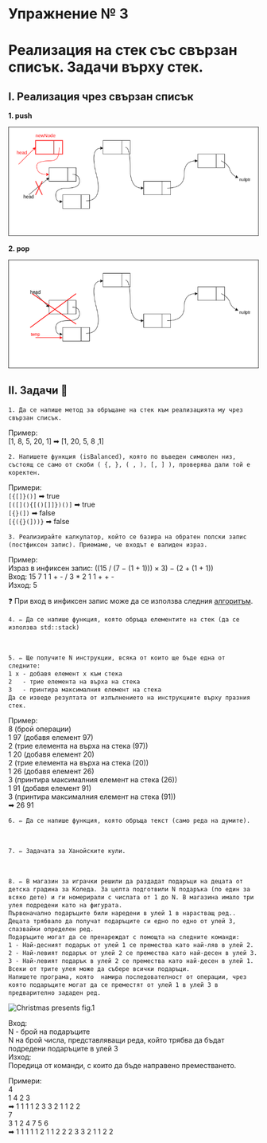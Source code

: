 # Упражнение № 3
# Реализация на стек със свързан списък. Задачи върху стек.

## I. Реализация чрез свързан списък

**1. push**

![Linked stack push](../media/sem03-push.png)

**2. pop**

![Linked stack push](../media/sem03-pop.png)

## II. Задачи 📝 

    1. Да се напише метод за обръщане на стек към реализацията му чрез свързан списък.

Пример: <br />
[1, 8, 5, 20, 1] ➡ [1, 20, 5, 8 ,1]

    2. Напишете функция (isBalanced), която по въведен символен низ, състоящ се само от скоби ( {, }, ( , ), [, ] ), проверява дали той е коректен.

Примери: <br />
```[{[]}()]``` ➡ true <br />
```[([](){[()[]]})()]``` ➡ true <br />
```[{}(])```   ➡ false <br />
```[{({}(]))}```   ➡ false

    3. Реализирайте калкулатор, който се базира на обратен полски запис (постфиксен запис). Приемаме, че входът е валиден израз.

Пример: <br />
Израз в инфиксен запис: ((15 / (7 − (1 + 1))) × 3) − (2 + (1 + 1)) <br />
Вход: 15 7 1 1 + - / 3 * 2 1 1 + + - <br />
Изход: 5 <br />

❓ При вход в инфиксен запис може да се използва следния [алгоритъм](https://en.wikipedia.org/wiki/Shunting-yard_algorithm). <br />


    4. ✏️ Да се напише функция, която обръща елементите на стек (да се използва std::stack)
&nbsp;

    5. ✏️ Ще получите N инструкции, всяка от които ще бъде една от следните: 
    1 x - добавя елемент x към стека 
    2   - трие елемента на върха на стека 
    3   - принтира максималния елемент на стека 
    Да се изведе резултата от изпълнението на инструкциите върху празния стек.


Пример: <br />
8 (брой операции) <br />
1 97 (добавя елемент 97) <br />
2 (трие елемента на върха на стека (97)) <br />
1 20 (добавя елемент 20) <br />
2 (трие елемента на върха на стека (20)) <br />
1 26 (добавя елемент 26) <br />
3 (принтира максималния елемент на стека (26)) <br />
1 91 (добавя елемент 91) <br />
3 (принтира максималния елемент на стека (91)) <br />
➡ 26 91

    6. ✏️ Да се напише функция, която обръща текст (само реда на думите).
&nbsp;

    7. ✏️ Задачата за Ханойските кули.
&nbsp;

    8. ✏️ В магазин за играчки решили да раздадат подаръци на децата от детска градина за Коледа. За целта подготвили N подаръка (по един за всяко дете) и ги номерирали с числата от 1 до N. В магазина имало три улея подредени като на фигурата. 
    Първоначално подаръците били наредени в улей 1 в нарастващ ред.. Децата трябвало да получат подаръците си едно по едно от улей 3, спазвайки определен ред. 
    Подаръците могат да се пренареждат с помощта на следните команди: 
    1 - Най-десният подарък от улей 1 се премества като най-ляв в улей 2. 
    2 - Най-левият подарък от улей 2 се премества като най-десен в улей 3. 
    3 - Най-левият подарък в улей 2 се премества като най-десен в улей 1. 
    Всеки от трите улея може да събере всички подаръци.
    Напишете програма, която  намира последователност от операции, чрез която подаръците могат да се преместят от улей 1 в улей 3 в предварително зададен ред.

![Christmas presents fig.1](../media/sem03-christmas-presents.png) 

Вход: \
N - брой на подаръците \
N на брой числа, представляващи реда, който трябва да бъдат подредени подаръците в улей 3 \
Изход: \
Поредица от команди, с които да бъде направено преместването.

Примери: <br />
4 <br />
1 4 2 3 <br />
➡ 1 1 1 1 2 3 3 2 1 1 2 2 <br />
7 <br />
3 1 2 4 7 5 6 <br />
➡ 1 1 1 1 1 2 1 1 2 2 2 3 3 2 1 1 2 2 
